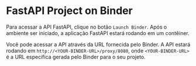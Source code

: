 # FastAPI Project on Binder

Para acessar a API FastAPI, clique no botão `Launch Binder`. Após o ambiente ser iniciado, a aplicação FastAPI estará rodando em um contêiner.

Você pode acessar a API através da URL fornecida pelo Binder. A API estará rodando em `http://<YOUR-BINDER-URL>/proxy/8080`, onde `<YOUR-BINDER-URL>` é a URL específica gerada pelo Binder para o seu projeto.
